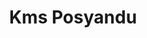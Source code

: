 ---
title: Kms Posyandu
emoji: 📈
colorFrom: blue
colorTo: green
sdk: streamlit
app_file: kms_wfa_lhfa_bfa_hcfa_acfa_wflh-st-0_1.py
---